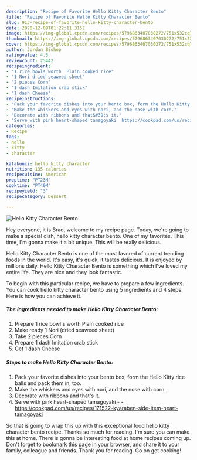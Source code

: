```yaml
---
description: "Recipe of Favorite Hello Kitty Character Bento"
title: "Recipe of Favorite Hello Kitty Character Bento"
slug: 913-recipe-of-favorite-hello-kitty-character-bento
date: 2020-12-09T01:22:11.315Z
image: https://img-global.cpcdn.com/recipes/5796863407030272/751x532cq70/hello-kitty-character-bento-recipe-main-photo.jpg
thumbnail: https://img-global.cpcdn.com/recipes/5796863407030272/751x532cq70/hello-kitty-character-bento-recipe-main-photo.jpg
cover: https://img-global.cpcdn.com/recipes/5796863407030272/751x532cq70/hello-kitty-character-bento-recipe-main-photo.jpg
author: Jordan Bishop
ratingvalue: 4.5
reviewcount: 25442
recipeingredient:
- "1 rice bowls worth  Plain cooked rice"
- "1 Nori dried seaweed sheet"
- "2 pieces Corn"
- "1 dash Imitation crab stick"
- "1 dash Cheese"
recipeinstructions:
- "Pack your favorite dishes into your bento box, form the Hello Kitty rice balls and pack them in, too."
- "Make the whiskers and eyes with nori, and the nose with corn."
- "Decorate with ribbons and that&#39;s it."
- "Serve with pink heart-shaped tamagoyaki  https://cookpad.com/us/recipes/171522-kyaraben-side-item-heart-tamagoyaki"
categories:
- Recipe
tags:
- hello
- kitty
- character

katakunci: hello kitty character 
nutrition: 135 calories
recipecuisine: American
preptime: "PT23M"
cooktime: "PT40M"
recipeyield: "3"
recipecategory: Dessert

---
```



![Hello Kitty Character Bento](https://img-global.cpcdn.com/recipes/5796863407030272/751x532cq70/hello-kitty-character-bento-recipe-main-photo.jpg)

Hey everyone, it is Brad, welcome to my recipe page. Today, we're going to make a special dish, hello kitty character bento. One of my favorites. This time, I'm gonna make it a bit unique. This will be really delicious.

Hello Kitty Character Bento is one of the most favored of current trending foods in the world. It's easy, it's quick, it tastes delicious. It is enjoyed by millions daily. Hello Kitty Character Bento is something which I've loved my entire life. They are nice and they look fantastic.




To begin with this particular recipe, we have to prepare a few ingredients. You can cook hello kitty character bento using 5 ingredients and 4 steps. Here is how you can achieve it.

<!--inarticleads1-->

##### The ingredients needed to make Hello Kitty Character Bento:

1. Prepare 1 rice bowl&#39;s worth  Plain cooked rice
1. Make ready 1 Nori (dried seaweed sheet)
1. Take 2 pieces Corn
1. Prepare 1 dash Imitation crab stick
1. Get 1 dash Cheese




<!--inarticleads2-->

##### Steps to make Hello Kitty Character Bento:

1. Pack your favorite dishes into your bento box, form the Hello Kitty rice balls and pack them in, too.
1. Make the whiskers and eyes with nori, and the nose with corn.
1. Decorate with ribbons and that&#39;s it.
1. Serve with pink heart-shaped tamagoyaki -  - https://cookpad.com/us/recipes/171522-kyaraben-side-item-heart-tamagoyaki




So that is going to wrap this up with this exceptional food hello kitty character bento recipe. Thanks so much for reading. I'm sure you can make this at home. There is gonna be interesting food at home recipes coming up. Don't forget to bookmark this page in your browser, and share it to your family, colleague and friends. Thank you for reading. Go on get cooking!
